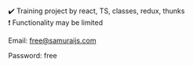 :heavy_check_mark: Training project by react, TS, classes, redux, thunks <br/>
:exclamation: Functionality may be limited 


Email: free@samuraijs.com <br/>

Password: free
